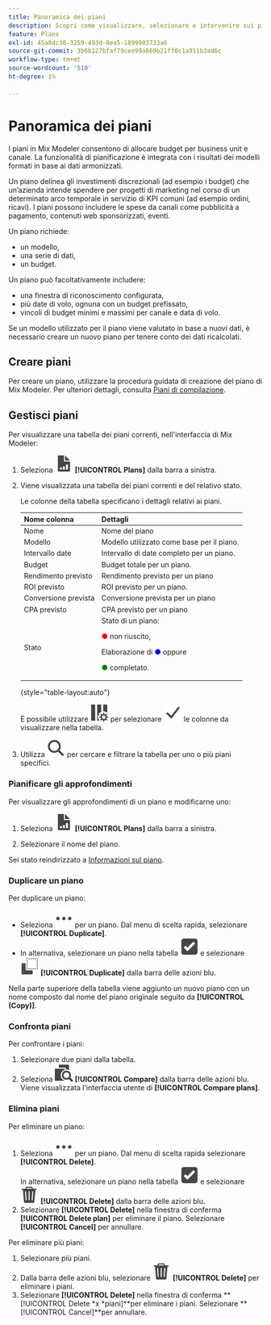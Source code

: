 ```yaml
---
title: Panoramica dei piani
description: Scopri come visualizzare, selezionare e intervenire sui piani in Mix Modeler.
feature: Plans
exl-id: 45a8dc30-3259-493d-8ea5-1899903733a6
source-git-commit: 3b6b127bfaf79cee99a869b21ff0c1a911b3ad6c
workflow-type: tm+mt
source-wordcount: '510'
ht-degree: 1%

---
```


# Panoramica dei piani

I piani in Mix Modeler consentono di allocare budget per business unit e canale. La funzionalità di pianificazione è integrata con i risultati dei modelli formati in base ai dati armonizzati.

Un piano delinea gli investimenti discrezionali (ad esempio i budget) che un’azienda intende spendere per progetti di marketing nel corso di un determinato arco temporale in servizio di KPI comuni (ad esempio ordini, ricavi). I piani possono includere le spese da canali come pubblicità a pagamento, contenuti web sponsorizzati, eventi.

Un piano richiede:

- un modello,
- una serie di dati,
- un budget.

Un piano può facoltativamente includere:

- una finestra di riconoscimento configurata,
- più date di volo, ognuna con un budget prefissato,
- vincoli di budget minimi e massimi per canale e data di volo.

Se un modello utilizzato per il piano viene valutato in base a nuovi dati, è necessario creare un nuovo piano per tenere conto dei dati ricalcolati.


## Creare piani

Per creare un piano, utilizzare la procedura guidata di creazione del piano di Mix Modeler. Per ulteriori dettagli, consulta [Piani di compilazione](build.md).

## Gestisci piani

Per visualizzare una tabella dei piani correnti, nell&#39;interfaccia di Mix Modeler:

1. Seleziona ![](/help/assets/icons/FileChart.svg) **[!UICONTROL Plans]** dalla barra a sinistra.

1. Viene visualizzata una tabella dei piani correnti e del relativo stato.

   Le colonne della tabella specificano i dettagli relativi ai piani.

   | Nome colonna | Dettagli |
   |---|---|
   | Nome | Nome del piano |
   | Modello | Modello utilizzato come base per il piano. |
   | Intervallo date | Intervallo di date completo per un piano. |
   | Budget | Budget totale per un piano. |
   | Rendimento previsto | Rendimento previsto per un piano |
   | ROI previsto | ROI previsto per un piano. |
   | Conversione prevista | Conversione prevista per un piano |
   | CPA previsto | CPA previsto per un piano |
   | Stato | Stato di un piano: <p><span style="color:red">●</span> non riuscito, <p>Elaborazione di <span style="color:blue">●</span> oppure <p><span style="color:green">●</span> completato. |

   {style="table-layout:auto"}

   È possibile utilizzare ![ColumnSetting](/help/assets/icons/ColumnSetting.svg) per selezionare ![Spunta](/help/assets/icons/Checkmark.svg) le colonne da visualizzare nella tabella.

1. Utilizza ![Ricerca](/help/assets/icons/Search.svg) per cercare e filtrare la tabella per uno o più piani specifici.

### Pianificare gli approfondimenti

Per visualizzare gli approfondimenti di un piano e modificarne uno:

1. Seleziona ![PLan](/help/assets/icons/FileChart.svg) **[!UICONTROL Plans]** dalla barra a sinistra.

1. Selezionare il nome del piano.

Sei stato reindirizzato a [Informazioni sul piano](insights.md).


### Duplicare un piano

Per duplicare un piano:

- Seleziona ![Altro](/help/assets/icons/More.svg) per un piano. Dal menu di scelta rapida, selezionare **[!UICONTROL Duplicate]**.
- In alternativa, selezionare un piano nella tabella ![SelectBox](/help/assets/icons/SelectBox.svg) e selezionare ![Copy](/help/assets/icons/Copy.svg) **[!UICONTROL Duplicate]** dalla barra delle azioni blu.

Nella parte superiore della tabella viene aggiunto un nuovo piano con un nome composto dal nome del piano originale seguito da **[!UICONTROL (Copy)]**.

### Confronta piani

Per confrontare i piani:

1. Selezionare due piani dalla tabella.
1. Seleziona ![Confronta](/help/assets/icons/Compare.svg) **[!UICONTROL Compare]** dalla barra delle azioni blu. Viene visualizzata l&#39;interfaccia utente di **[!UICONTROL Compare plans]**.


### Elimina piani

Per eliminare un piano:

1. Seleziona ![Altro](/help/assets/icons/More.svg) per un piano. Dal menu di scelta rapida selezionare **[!UICONTROL Delete]**. <br/>In alternativa, selezionare un piano nella tabella ![SelectBox](/help/assets/icons/SelectBox.svg) e selezionare ![Delete](/help/assets/icons/Delete.svg) **[!UICONTROL Delete]** dalla barra delle azioni blu.
1. Selezionare **[!UICONTROL Delete]** nella finestra di conferma **[!UICONTROL Delete plan]** per eliminare il piano. Selezionare **[!UICONTROL Cancel]** per annullare.

Per eliminare più piani:

1. Selezionare più piani.
1. Dalla barra delle azioni blu, selezionare ![Elimina](/help/assets/icons/Delete.svg) **[!UICONTROL Delete]** per eliminare i piani.
1. Selezionare **[!UICONTROL Delete]** nella finestra di conferma **[!UICONTROL Delete *x *piani]**per eliminare i piani. Selezionare **[!UICONTROL Cancel]**per annullare.


